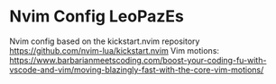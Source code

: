 # Nvim Config LeoPazEs 
Nvim config based on the kickstart.nvim repository https://github.com/nvim-lua/kickstart.nvim
Vim motions:  
https://www.barbarianmeetscoding.com/boost-your-coding-fu-with-vscode-and-vim/moving-blazingly-fast-with-the-core-vim-motions/


